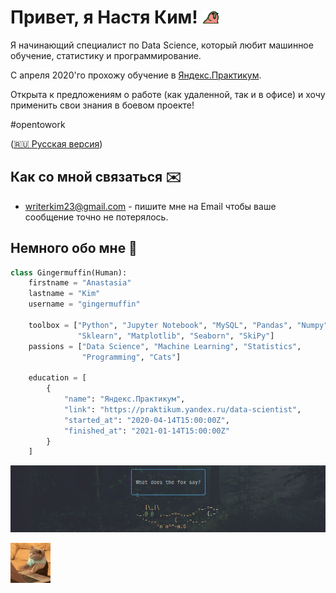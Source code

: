 # Привет, я Настя Ким! <img src="https://raw.githubusercontent.com/gingermuffin/gingermuffin/main/assets/party_parrot.gif" width="30px">
Я начинающий специалист по Data Science, который любит машинное обучение, статистику и программирование.

С апреля 2020'го прохожу обучение в [Яндекс.Практикум](https://praktikum.yandex.ru/data-scientist).

Открыта к предложениям о работе (как удаленной, так и в офисе) и хочу применить свои знания в боевом проекте!

\#opentowork

([🇷🇺 Русская версия](./README_RU.md))

## Как со мной связаться ✉️
- [writerkim23@gmail.com](mailto:writerkim23@gmail.com) - пишите мне на Email чтобы ваше сообщение точно не потерялось.

<!--

## Мои работы 💻
- [Исследование объявлений о продаже квартир](https://github.com/gingermuffin/projects/tree/main/yandex-praktikum/data-science/исследование-объявлений-о-продаже-квартир)

-->

## Немного обо мне 🦊

```python
class Gingermuffin(Human):
    firstname = "Anastasia"
    lastname = "Kim"
    username = "gingermuffin"

    toolbox = ["Python", "Jupyter Notebook", "MySQL", "Pandas", "Numpy",
               "Sklearn", "Matplotlib", "Seaborn", "SkiPy"]
    passions = ["Data Science", "Machine Learning", "Statistics",
                "Programming", "Cats"]

    education = [
        {
            "name": "Яндекс.Практикум",
            "link": "https://praktikum.yandex.ru/data-scientist",
            "started_at": "2020-04-14T15:00:00Z",
            "finished_at": "2021-01-14T15:00:00Z"
        }
    ]
```

[![Fox say screenshot](./assets/fox.png)](https://github.com/gingermuffin/foxsay)

<img src="https://raw.githubusercontent.com/gingermuffin/gingermuffin/main/assets/cattyping.gif">
